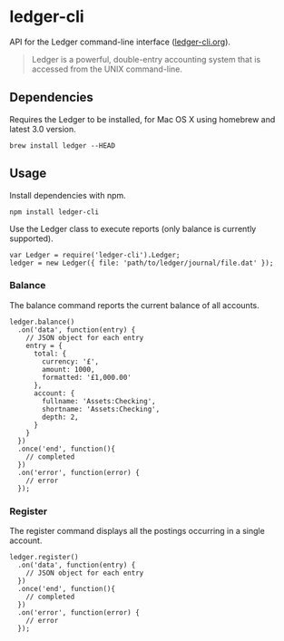 # ledger-cli

API for the Ledger command-line interface ([ledger-cli.org](http://ledger-cli.org/)).

> Ledger is a powerful, double-entry accounting system that is accessed from the UNIX command-line.

## Dependencies

Requires the Ledger to be installed, for Mac OS X using homebrew and latest 3.0 version.

    brew install ledger --HEAD

## Usage

Install dependencies with npm.

    npm install ledger-cli

Use the Ledger class to execute reports (only balance is currently supported).

    var Ledger = require('ledger-cli').Ledger;
    ledger = new Ledger({ file: 'path/to/ledger/journal/file.dat' });
    
### Balance    

The balance command reports the current balance of all accounts.

    ledger.balance()
      .on('data', function(entry) {
        // JSON object for each entry
        entry = {
          total: {
            currency: '£',
            amount: 1000,
            formatted: '£1,000.00'
          }, 
          account: { 
            fullname: 'Assets:Checking',
            shortname: 'Assets:Checking',
            depth: 2,
          }
        }
      })
      .once('end', function(){
        // completed
      })
      .on('error', function(error) {
        // error
      });
    
### Register

The register command displays all the postings occurring in a single account.

    ledger.register()
      .on('data', function(entry) {
        // JSON object for each entry
      })
      .once('end', function(){
        // completed
      })
      .on('error', function(error) {
        // error
      });